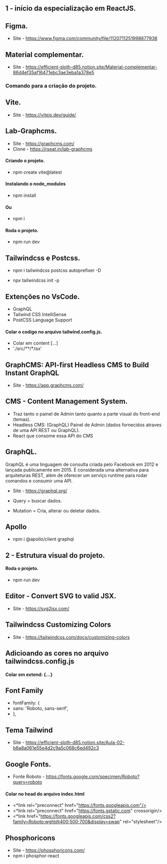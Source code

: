 ## 1 - início da especialização em ReactJS.

## Figma.
- Site - https://www.figma.com/community/file/1120711251998877938

## Material complementar.
- Site - https://efficient-sloth-d85.notion.site/Material-complementar-86d4ef35af16471ebc3ae3eba1a378e5

### Comando para a criação do projeto.
## Vite.
- Site - https://vitejs.dev/guide/

## Lab-Graphcms.
- Site - https://graphcms.com/
- Clone - https://rseat.in/lab-graphcms

#### Criando o projeto.
- npm create vite@latest

#### Instalando o node_modules
- npm install

#### Ou
- npm i

#### Roda o projeto.
- npm run dev

## Tailwindcss e Postcss.
- npm i tailwindcss postcss autoprefixer -D

- npx tailwindcss init -p

## Extenções no VsCode.
- GraphQL
- Tailwind CSS IntelliSense
- PostCSS Language Support



#### Colar o codigo no arquivo tailwind.config.js.
- Colar em content [...]
- './src/**/*.tsx'

## GraphCMS: API-first Headless CMS to Build Instant GraphQL
- Site - https://app.graphcms.com/

## CMS - Content Management System.
- Traz tanto o painel de Admin tanto quanto a parte visual do front-end (temas).
- Headless CMS: (GraphQL) Painel de Admin (dados fornecidos atraves de uma API REST ou GraphQL).
- React que consome essa API do CMS

## GraphQL.

GraphQL é uma linguagem de consulta criada pelo Facebook em 2012 e lançada publicamente em 2015. É considerada uma alternativa para arquiteturas REST, além de oferecer um serviço runtime para rodar comandos e consumir uma API.

- Site - https://graphql.org/

- Query = buscar dados.
- Mutation = Cria, alterar ou deletar dados.


## Apollo
- npm i @apollo/client graphql


## 2 - Estrutura visual do projeto.

#### Roda o projeto.
- npm run dev

## Editor - Convert SVG to valid JSX.
- Site - https://svg2jsx.com/


## Tailwindcss Customizing Colors
- Site - https://tailwindcss.com/docs/customizing-colors

## Adicioando as cores no arquivo tailwindcss.config.js
#### Colar em extend: {...}

## Font Family
- fontFamily: {
-   sans: 'Roboto, sans-serif',
- },

## Tema Tailwind
- Site - https://efficient-sloth-d85.notion.site/Aula-02-b6a8a061e55e4d2c9a5c068c6ed492c3

## Google Fonts.
- Fonte Roboto - https://fonts.google.com/specimen/Roboto?query=roboto

#### Colar no head do arquivo index.html

- <*link rel="preconnect" href="https://fonts.googleapis.com"/>
- <*link rel="preconnect" href="https://fonts.gstatic.com" crossorigin/>
- <*link href="https://fonts.googleapis.com/css2?family=Roboto:wght@400;500;700&display=swap" rel="stylesheet"/>

## Phosphoricons
- Site - https://phosphoricons.com/
- npm i phosphor-react








